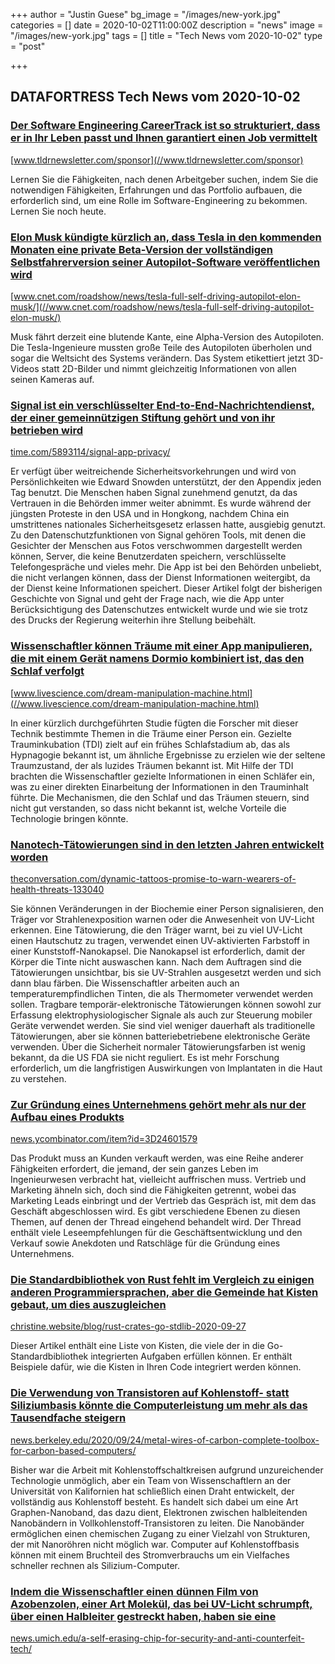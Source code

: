 +++
author = "Justin Guese"
bg_image = "/images/new-york.jpg"
categories = []
date = 2020-10-02T11:00:00Z
description = "news"
image = "/images/new-york.jpg"
tags = []
title = "Tech News vom 2020-10-02"
type = "post"

+++

        
## DATAFORTRESS Tech News vom 2020-10-02



### [Der Software Engineering CareerTrack ist so strukturiert, dass er in Ihr Leben passt und Ihnen garantiert einen Job vermittelt](//www.tldrnewsletter.com/sponsor)


[www.tldrnewsletter.com/sponsor](//www.tldrnewsletter.com/sponsor)


Lernen Sie die Fähigkeiten, nach denen Arbeitgeber suchen, indem Sie die notwendigen Fähigkeiten, Erfahrungen und das Portfolio aufbauen, die erforderlich sind, um eine Rolle im Software-Engineering zu bekommen. Lernen Sie noch heute.


### [Elon Musk kündigte kürzlich an, dass Tesla in den kommenden Monaten eine private Beta-Version der vollständigen Selbstfahrerversion seiner Autopilot-Software veröffentlichen wird](//www.cnet.com/roadshow/news/tesla-full-self-driving-autopilot-elon-musk/)


[www.cnet.com/roadshow/news/tesla-full-self-driving-autopilot-elon-musk/](//www.cnet.com/roadshow/news/tesla-full-self-driving-autopilot-elon-musk/)


Musk fährt derzeit eine blutende Kante, eine Alpha-Version des Autopiloten. Die Tesla-Ingenieure mussten große Teile des Autopiloten überholen und sogar die Weltsicht des Systems verändern. Das System etikettiert jetzt 3D-Videos statt 2D-Bilder und nimmt gleichzeitig Informationen von allen seinen Kameras auf.


### [Signal ist ein verschlüsselter End-to-End-Nachrichtendienst, der einer gemeinnützigen Stiftung gehört und von ihr betrieben wird](//time.com/5893114/signal-app-privacy/)


[time.com/5893114/signal-app-privacy/](//time.com/5893114/signal-app-privacy/)


Er verfügt über weitreichende Sicherheitsvorkehrungen und wird von Persönlichkeiten wie Edward Snowden unterstützt, der den Appendix jeden Tag benutzt. Die Menschen haben Signal zunehmend genutzt, da das Vertrauen in die Behörden immer weiter abnimmt. Es wurde während der jüngsten Proteste in den USA und in Hongkong, nachdem China ein umstrittenes nationales Sicherheitsgesetz erlassen hatte, ausgiebig genutzt. Zu den Datenschutzfunktionen von Signal gehören Tools, mit denen die Gesichter der Menschen aus Fotos verschwommen dargestellt werden können, Server, die keine Benutzerdaten speichern, verschlüsselte Telefongespräche und vieles mehr. Die App ist bei den Behörden unbeliebt, die nicht verlangen können, dass der Dienst Informationen weitergibt, da der Dienst keine Informationen speichert. Dieser Artikel folgt der bisherigen Geschichte von Signal und geht der Frage nach, wie die App unter Berücksichtigung des Datenschutzes entwickelt wurde und wie sie trotz des Drucks der Regierung weiterhin ihre Stellung beibehält.


### [Wissenschaftler können Träume mit einer App manipulieren, die mit einem Gerät namens Dormio kombiniert ist, das den Schlaf verfolgt](//www.livescience.com/dream-manipulation-machine.html)


[www.livescience.com/dream-manipulation-machine.html](//www.livescience.com/dream-manipulation-machine.html)


In einer kürzlich durchgeführten Studie fügten die Forscher mit dieser Technik bestimmte Themen in die Träume einer Person ein. Gezielte Trauminkubation (TDI) zielt auf ein frühes Schlafstadium ab, das als Hypnagogie bekannt ist, um ähnliche Ergebnisse zu erzielen wie der seltene Traumzustand, der als luzides Träumen bekannt ist. Mit Hilfe der TDI brachten die Wissenschaftler gezielte Informationen in einen Schläfer ein, was zu einer direkten Einarbeitung der Informationen in den Trauminhalt führte. Die Mechanismen, die den Schlaf und das Träumen steuern, sind nicht gut verstanden, so dass nicht bekannt ist, welche Vorteile die Technologie bringen könnte.


### [Nanotech-Tätowierungen sind in den letzten Jahren entwickelt worden](//theconversation.com/dynamic-tattoos-promise-to-warn-wearers-of-health-threats-133040)


[theconversation.com/dynamic-tattoos-promise-to-warn-wearers-of-health-threats-133040](//theconversation.com/dynamic-tattoos-promise-to-warn-wearers-of-health-threats-133040)


Sie können Veränderungen in der Biochemie einer Person signalisieren, den Träger vor Strahlenexposition warnen oder die Anwesenheit von UV-Licht erkennen. Eine Tätowierung, die den Träger warnt, bei zu viel UV-Licht einen Hautschutz zu tragen, verwendet einen UV-aktivierten Farbstoff in einer Kunststoff-Nanokapsel. Die Nanokapsel ist erforderlich, damit der Körper die Tinte nicht auswaschen kann. Nach dem Auftragen sind die Tätowierungen unsichtbar, bis sie UV-Strahlen ausgesetzt werden und sich dann blau färben. Die Wissenschaftler arbeiten auch an temperaturempfindlichen Tinten, die als Thermometer verwendet werden sollen. Tragbare temporär-elektronische Tätowierungen können sowohl zur Erfassung elektrophysiologischer Signale als auch zur Steuerung mobiler Geräte verwendet werden. Sie sind viel weniger dauerhaft als traditionelle Tätowierungen, aber sie können batteriebetriebene elektronische Geräte verwenden. Über die Sicherheit normaler Tätowierungsfarben ist wenig bekannt, da die US FDA sie nicht reguliert. Es ist mehr Forschung erforderlich, um die langfristigen Auswirkungen von Implantaten in die Haut zu verstehen.


### [Zur Gründung eines Unternehmens gehört mehr als nur der Aufbau eines Produkts](//news.ycombinator.com/item?id=3D24601579)


[news.ycombinator.com/item?id=3D24601579](//news.ycombinator.com/item?id=3D24601579)


Das Produkt muss an Kunden verkauft werden, was eine Reihe anderer Fähigkeiten erfordert, die jemand, der sein ganzes Leben im Ingenieurwesen verbracht hat, vielleicht auffrischen muss. Vertrieb und Marketing ähneln sich, doch sind die Fähigkeiten getrennt, wobei das Marketing Leads einbringt und der Vertrieb das Gespräch ist, mit dem das Geschäft abgeschlossen wird. Es gibt verschiedene Ebenen zu diesen Themen, auf denen der Thread eingehend behandelt wird. Der Thread enthält viele Leseempfehlungen für die Geschäftsentwicklung und den Verkauf sowie Anekdoten und Ratschläge für die Gründung eines Unternehmens.


### [Die Standardbibliothek von Rust fehlt im Vergleich zu einigen anderen Programmiersprachen, aber die Gemeinde hat Kisten gebaut, um dies auszugleichen](//christine.website/blog/rust-crates-go-stdlib-2020-09-27)


[christine.website/blog/rust-crates-go-stdlib-2020-09-27](//christine.website/blog/rust-crates-go-stdlib-2020-09-27)


Dieser Artikel enthält eine Liste von Kisten, die viele der in die Go-Standardbibliothek integrierten Aufgaben erfüllen können. Er enthält Beispiele dafür, wie die Kisten in Ihren Code integriert werden können.


### [Die Verwendung von Transistoren auf Kohlenstoff- statt Siliziumbasis könnte die Computerleistung um mehr als das Tausendfache steigern](//news.berkeley.edu/2020/09/24/metal-wires-of-carbon-complete-toolbox-for-carbon-based-computers/)


[news.berkeley.edu/2020/09/24/metal-wires-of-carbon-complete-toolbox-for-carbon-based-computers/](//news.berkeley.edu/2020/09/24/metal-wires-of-carbon-complete-toolbox-for-carbon-based-computers/)


Bisher war die Arbeit mit Kohlenstoffschaltkreisen aufgrund unzureichender Technologie unmöglich, aber ein Team von Wissenschaftlern an der Universität von Kalifornien hat schließlich einen Draht entwickelt, der vollständig aus Kohlenstoff besteht. Es handelt sich dabei um eine Art Graphen-Nanoband, das dazu dient, Elektronen zwischen halbleitenden Nanobändern in Vollkohlenstoff-Transistoren zu leiten. Die Nanobänder ermöglichen einen chemischen Zugang zu einer Vielzahl von Strukturen, der mit Nanoröhren nicht möglich war. Computer auf Kohlenstoffbasis können mit einem Bruchteil des Stromverbrauchs um ein Vielfaches schneller rechnen als Silizium-Computer.


### [Indem die Wissenschaftler einen dünnen Film von Azobenzolen, einer Art Molekül, das bei UV-Licht schrumpft, über einen Halbleiter gestreckt haben, haben sie eine ](//news.umich.edu/a-self-erasing-chip-for-security-and-anti-counterfeit-tech/)


[news.umich.edu/a-self-erasing-chip-for-security-and-anti-counterfeit-tech/](//news.umich.edu/a-self-erasing-chip-for-security-and-anti-counterfeit-tech/)


